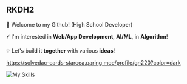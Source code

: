 ## RKDH2

👋 Welcome to my Github! (High School Developer)

⚡ I'm interested in **Web/App Development**, **AI/ML**, in **Algorithm**!

💡 Let's build it **together** with various **ideas**!

https://solvedac-cards-starcea.paring.moe/profile/gn220?color=dark

[![My Skills](https://skillicons.dev/icons?i=github,discord,js,react,nextjs,py,java,kotlin,idea,mongodb,pycharm,vscode,cpp)](https://skillicons.dev)
